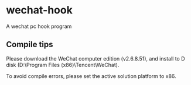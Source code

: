 # wechat-hook

A wechat pc hook program

## Compile tips

Please download the WeChat computer edition (v2.6.8.51), and install to D disk (D:\Program Files (x86)\Tencent\WeChat).

To avoid compile errors, please set the active solution platform to x86.
